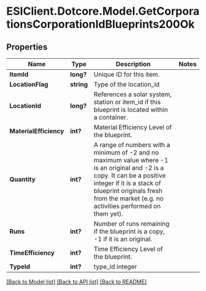 # ESIClient.Dotcore.Model.GetCorporationsCorporationIdBlueprints200Ok
## Properties

Name | Type | Description | Notes
------------ | ------------- | ------------- | -------------
**ItemId** | **long?** | Unique ID for this item. | 
**LocationFlag** | **string** | Type of the location_id | 
**LocationId** | **long?** | References a solar system, station or item_id if this blueprint is located within a container. | 
**MaterialEfficiency** | **int?** | Material Efficiency Level of the blueprint. | 
**Quantity** | **int?** | A range of numbers with a minimum of -2 and no maximum value where -1 is an original and -2 is a copy. It can be a positive integer if it is a stack of blueprint originals fresh from the market (e.g. no activities performed on them yet). | 
**Runs** | **int?** | Number of runs remaining if the blueprint is a copy, -1 if it is an original. | 
**TimeEfficiency** | **int?** | Time Efficiency Level of the blueprint. | 
**TypeId** | **int?** | type_id integer | 

[[Back to Model list]](../README.md#documentation-for-models) [[Back to API list]](../README.md#documentation-for-api-endpoints) [[Back to README]](../README.md)

